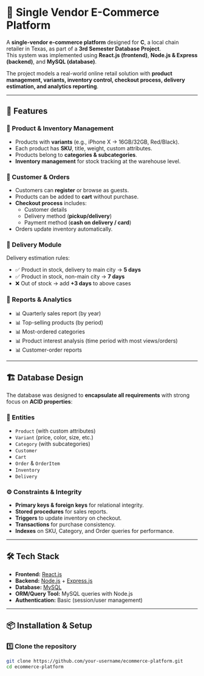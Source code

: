 # 🛒 Single Vendor E-Commerce Platform  

A **single-vendor e-commerce platform** designed for **C**, a local chain retailer in Texas, as part of a **3rd Semester Database Project**.  
This system was implemented using **React.js (frontend)**, **Node.js & Express (backend)**, and **MySQL (database)**.  

The project models a real-world online retail solution with **product management, variants, inventory control, checkout process, delivery estimation, and analytics reporting**.  

---

## 🚀 Features  

### 🔹 Product & Inventory Management  
- Products with **variants** (e.g., iPhone X → 16GB/32GB, Red/Black).  
- Each product has **SKU**, title, weight, custom attributes.  
- Products belong to **categories & subcategories**.  
- **Inventory management** for stock tracking at the warehouse level.  

### 🔹 Customer & Orders  
- Customers can **register** or browse as guests.  
- Products can be added to **cart** without purchase.  
- **Checkout process** includes:  
  - Customer details  
  - Delivery method (**pickup/delivery**)  
  - Payment method (**cash on delivery / card**)  
- Orders update inventory automatically.  

### 🔹 Delivery Module  
Delivery estimation rules:  
- ✅ Product in stock, delivery to main city → **5 days**  
- ✅ Product in stock, non-main city → **7 days**  
- ❌ Out of stock → add **+3 days** to above cases  

### 🔹 Reports & Analytics  
- 📊 Quarterly sales report (by year)  
- 📊 Top-selling products (by period)  
- 📊 Most-ordered categories  
- 📊 Product interest analysis (time period with most views/orders)  
- 📊 Customer-order reports  

---

## 🏗️ Database Design  

The database was designed to **encapsulate all requirements** with strong focus on **ACID properties**:  

### 🔑 Entities  
- `Product` (with custom attributes)  
- `Variant` (price, color, size, etc.)  
- `Category` (with subcategories)  
- `Customer`  
- `Cart`  
- `Order` & `OrderItem`  
- `Inventory`  
- `Delivery`  

### ⚙️ Constraints & Integrity  
- **Primary keys & foreign keys** for relational integrity.  
- **Stored procedures** for sales reports.  
- **Triggers** to update inventory on checkout.  
- **Transactions** for purchase consistency.  
- **Indexes** on SKU, Category, and Order queries for performance.  

---

## 🛠️ Tech Stack  

- **Frontend:** [React.js](https://react.dev/)  
- **Backend:** [Node.js](https://nodejs.org/) + [Express.js](https://expressjs.com/)  
- **Database:** [MySQL](https://www.mysql.com/)  
- **ORM/Query Tool:** MySQL queries with Node.js  
- **Authentication:** Basic (session/user management)  

---

## 📦 Installation & Setup  

### 1️⃣ Clone the repository  
```bash
git clone https://github.com/your-username/ecommerce-platform.git
cd ecommerce-platform
